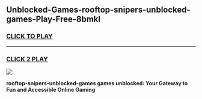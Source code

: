 
## Unblocked-Games-rooftop-snipers-unblocked-games-Play-Free-8bmkl
<h3>
<a href="https://premium76.site?title=rooftop-snipers-unblocked-games&ref=23A">CLICK TO PLAY</a></h3>
<hr>

<h3>
<a href="https://premium76.site?title=rooftop-snipers-unblocked-games&ref=23A">CLICK 2 PLAY</a>
  
</h3>

<a href="https://premium76.site?title=rooftop-snipers-unblocked-games&ref=23A"><img src="https://clearcache.store/games.png"></a>


**rooftop-snipers-unblocked-games games unblocked: Your Gateway to Fun and Accessible Online Gaming**
